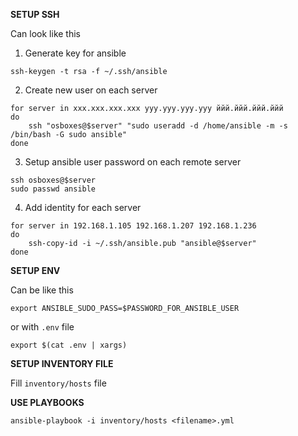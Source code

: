 **SETUP SSH**

Can look like this


1. Generate key for ansible

```
ssh-keygen -t rsa -f ~/.ssh/ansible
```


2. Create new user on each server

```
for server in xxx.xxx.xxx.xxx yyy.yyy.yyy.yyy ййй.ййй.ййй.ййй 
do
    ssh "osboxes@$server" "sudo useradd -d /home/ansible -m -s /bin/bash -G sudo ansible"
done
```


3. Setup ansible user password on each remote server

```
ssh osboxes@$server
sudo passwd ansible
```


4. Add identity for each server

```
for server in 192.168.1.105 192.168.1.207 192.168.1.236
do
    ssh-copy-id -i ~/.ssh/ansible.pub "ansible@$server"
done
```


**SETUP ENV**

Can be like this

```
export ANSIBLE_SUDO_PASS=$PASSWORD_FOR_ANSIBLE_USER
```

or with `.env` file

```
export $(cat .env | xargs)
```


**SETUP INVENTORY FILE**

Fill `inventory/hosts` file


**USE PLAYBOOKS**

```
ansible-playbook -i inventory/hosts <filename>.yml
```